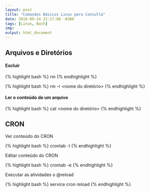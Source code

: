 ```yaml
---
layout: post
title: "Comandos Básicos Linux para Consulta"
date: 2018-09-24 22:17:00 -0300
tags: [Linux, Bash]
img: 
output: html_document      
---
```



## Arquivos e Diretórios

#### Excluir


{% highlight bash %}
rm <nome do arquivo>
{% endhighlight %}


{% highlight bash %}
rm -r <nome do diretório>
{% endhighlight %}

#### Ler o conteúdo de um arquivo


{% highlight bash %}
cat <nome do diretório>
{% endhighlight %}

## CRON

Ver conteúdo do CRON

{% highlight bash %}
crontab -l
{% endhighlight %}

Editar conteúdo do CRON

{% highlight bash %}
crontab -e
{% endhighlight %}

Executar as atividades o @reload

{% highlight bash %}
service cron reload
{% endhighlight %}
